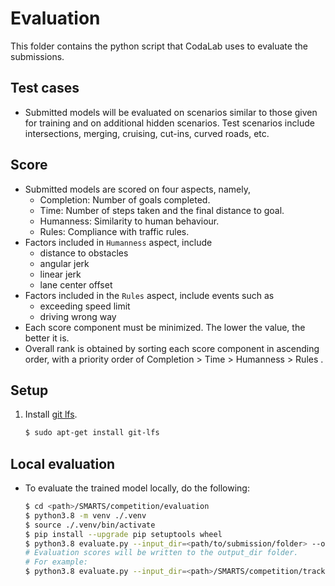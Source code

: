 # Evaluation
This folder contains the python script that CodaLab uses to evaluate the submissions.

## Test cases
+ Submitted models will be evaluated on scenarios similar to those given for training and on additional hidden scenarios. Test scenarios include intersections, merging, cruising, cut-ins, curved roads, etc.

## Score
+ Submitted models are scored on four aspects, namely,
    + Completion: Number of goals completed.
    + Time: Number of steps taken and the final distance to goal.
    + Humanness: Similarity to human behaviour.
    + Rules: Compliance with traffic rules.
+ Factors included in `Humanness` aspect, include 
    + distance to obstacles
    + angular jerk
    + linear jerk
    + lane center offset
+ Factors included in the `Rules` aspect, include events such as 
    + exceeding speed limit
    + driving wrong way
+ Each score component must be minimized. The lower the value, the better it is.
+ Overall rank is obtained by sorting each score component in ascending order, with a priority order of Completion > Time > Humanness > Rules .

## Setup
1. Install [git lfs](https://git-lfs.github.com/).
    ```bash
    $ sudo apt-get install git-lfs
    ```

## Local evaluation
+ To evaluate the trained model locally, do the following:
    ```bash
    $ cd <path>/SMARTS/competition/evaluation
    $ python3.8 -m venv ./.venv
    $ source ./.venv/bin/activate
    $ pip install --upgrade pip setuptools wheel
    $ python3.8 evaluate.py --input_dir=<path/to/submission/folder> --output_dir=<path/to/output/folder> --auto_install_pip_deps --local 
    # Evaluation scores will be written to the output_dir folder.
    # For example:
    $ python3.8 evaluate.py --input_dir=<path>/SMARTS/competition/track1/submission --output_dir=../output --auto_install_pip_deps --local
    ```
